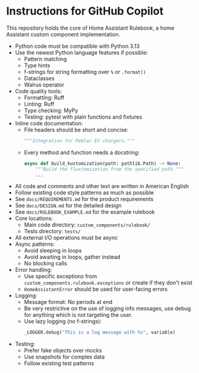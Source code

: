 # Instructions for GitHub Copilot

This repository holds the core of Home Assistant Rulebook, a home Assistant
custom component implementation.

- Python code must be compatible with Python 3.13
- Use the newest Python language features if possible:
  - Pattern matching
  - Type hints
  - f-strings for string formatting over `%` or `.format()`
  - Dataclasses
  - Walrus operator
- Code quality tools:
  - Formatting: Ruff
  - Linting: Ruff
  - Type checking: MyPy
  - Testing: pytest with plain functions and fixtures
- Inline code documentation:
  - File headers should be short and concise:
    ```python
    """Integration for Peblar EV chargers."""
    ```
  - Every method and function needs a docstring:
    ```python
    async def build_kustomization(path: pathlib.Path) -> None:
        """Build the fluxtomization from the specified path."""
        ...
    ```
- All code and comments and other text are written in American English
- Follow existing code style patterns as much as possible
- See `docs/REQUIREMENTS.md` for the product requirements
- See `docs/DESIGN.md` for the detailed design
- See `docs/RULEBOOK_EXAMPLE.md` for the example rulebook
- Core locations:
  - Main code directory: `custom_components/rulebook/`
  - Tests directory: `tests/`
- All external I/O operations must be async
- Async patterns:
  - Avoid sleeping in loops
  - Avoid awaiting in loops, gather instead
  - No blocking calls
- Error handling:
  - Use specific exceptions from `custom_components.rulebook.exceptions` or create if they don't exist
  - `HomeAssistantError` should be used for user-facing errors
- Logging:
  - Message format: No periods at end
  - Be very restrictive on the use of logging info messages, use debug for
    anything which is not targeting the user.
  - Use lazy logging (no f-strings):
    ```python
    _LOGGER.debug("This is a log message with %s", variable)
    ```
- Testing:
  - Prefer fake objects over mocks
  - Use snapshots for complex data
  - Follow existing test patterns
